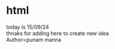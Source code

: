 # html
today is 15/09/24
<br>
thnaks for adding here to create new idea
<br>
Author=punam manna<br>
